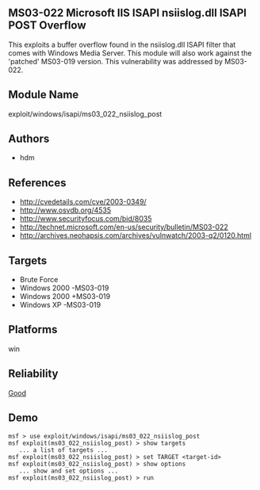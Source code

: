 ## MS03-022 Microsoft IIS ISAPI nsiislog.dll ISAPI POST Overflow

This exploits a buffer overflow found in the nsiislog.dll 
ISAPI filter that comes with Windows Media Server. This 
module will also work against the 'patched' MS03-019 
version. This vulnerability was addressed by MS03-022.


## Module Name
exploit/windows/isapi/ms03_022_nsiislog_post

## Authors
* hdm


## References
* http://cvedetails.com/cve/2003-0349/
* http://www.osvdb.org/4535
* http://www.securityfocus.com/bid/8035
* http://technet.microsoft.com/en-us/security/bulletin/MS03-022
* http://archives.neohapsis.com/archives/vulnwatch/2003-q2/0120.html



## Targets
* Brute Force
* Windows 2000 -MS03-019
* Windows 2000 +MS03-019
* Windows XP   -MS03-019


## Platforms
win

## Reliability
[Good](https://github.com/rapid7/metasploit-framework/wiki/Exploit-Ranking)

## Demo

```
msf > use exploit/windows/isapi/ms03_022_nsiislog_post
msf exploit(ms03_022_nsiislog_post) > show targets
   ... a list of targets ...
msf exploit(ms03_022_nsiislog_post) > set TARGET <target-id>
msf exploit(ms03_022_nsiislog_post) > show options
   ... show and set options ...
msf exploit(ms03_022_nsiislog_post) > run
```
    
    